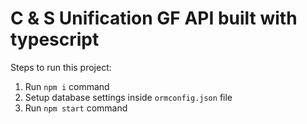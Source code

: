 # C & S Unification GF API built with typescript

Steps to run this project:

1. Run `npm i` command
2. Setup database settings inside `ormconfig.json` file
3. Run `npm start` command
